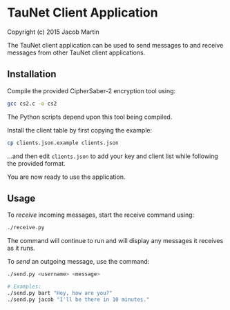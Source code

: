 TauNet Client Application
=========================
Copyright (c) 2015 Jacob Martin

The TauNet client application can be used to send messages to and receive messages
from other TauNet client applications.

Installation
------------
Compile the provided CipherSaber-2 encryption tool using:
```bash
gcc cs2.c -o cs2
```

The Python scripts depend upon this tool being compiled.

Install the client table by first copying the example:
```bash
cp clients.json.example clients.json
```

...and then edit `clients.json` to add your key and client list while following
the provided format.

You are now ready to use the application.

Usage
-----
To *receive* incoming messages, start the receive command using:
```bash
./receive.py
```

The command will continue to run and will display any messages it receives
as it runs.

To *send* an outgoing message, use the command:
```bash
./send.py <username> <message>

# Examples:
./send.py bart "Hey, how are you?"
./send.py jacob "I'll be there in 10 minutes."
```
